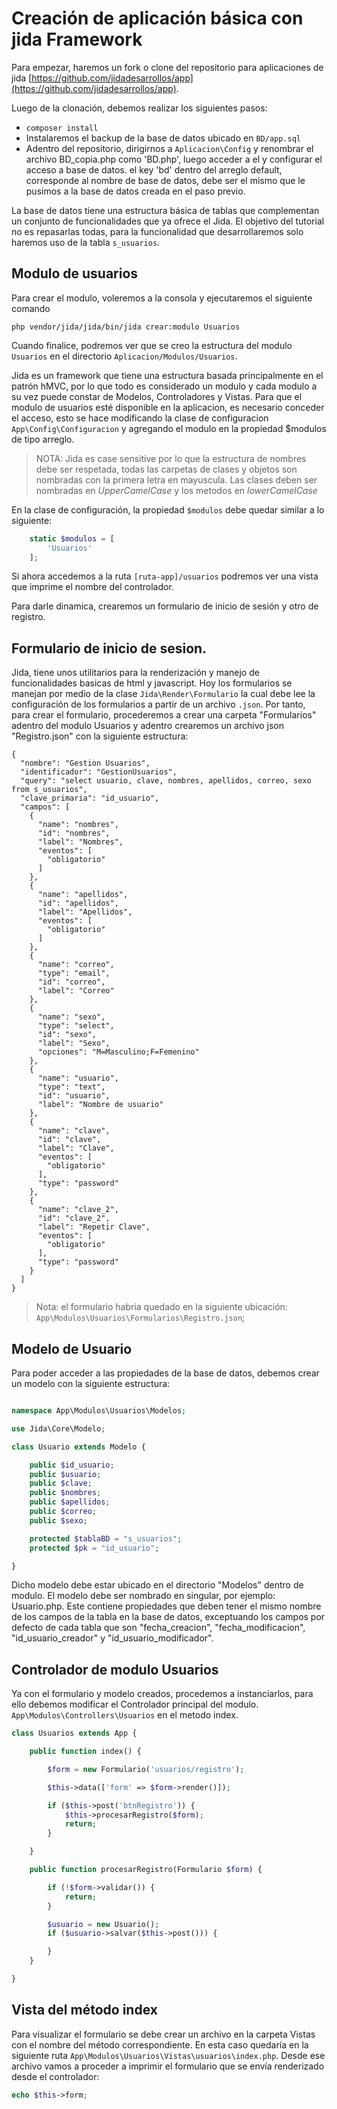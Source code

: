 # Creación de aplicación básica con jida Framework


Para empezar, haremos un fork o clone del repositorio para aplicaciones de jida
[https://github.com/jidadesarrollos/app](https://github.com/jidadesarrollos/app).

Luego de la clonación, debemos realizar los siguientes pasos:

- `composer install`
- Instalaremos el backup de la base de datos ubicado en  `BD/app.sql`
- Adentro del repositorio, dirigirnos a `Aplicacion\Config` y renombrar el archivo
   BD_copia.php como 'BD.php', luego acceder a el y configurar el acceso a base de datos. 
   el key 'bd' dentro del arreglo default, corresponde al nombre de base de datos, debe ser
   el mismo que le pusimos a la base de datos creada en el paso previo.
   
La base de datos tiene una estructura básica de tablas que complementan un conjunto de funcionalidades
que ya ofrece el Jida. El objetivo del tutorial no es repasarlas todas, para la funcionalidad que desarrollaremos
solo haremos uso de la tabla `s_usuarios`.

## Modulo de usuarios

Para crear el modulo, voleremos a la consola y ejecutaremos el siguiente comando
```console
php vendor/jida/jida/bin/jida crear:modulo Usuarios 
```
Cuando finalice, podremos ver que se creo la estructura del modulo `Usuarios` en el directorio
`Aplicacion/Modulos/Usuarios`.

Jida es un framework que tiene una estructura basada principalmente en el patrón hMVC, por lo que todo es considerado
un modulo y cada modulo a su vez puede constar de Modelos, Controladores y Vistas.
Para que el modulo de usuarios esté disponible en la aplicacion, es necesario conceder el acceso, esto se hace
modificando la clase de configuracion `App\Config\Configuracion` y agregando el modulo en la propiedad $modulos de tipo arreglo.


> NOTA: Jida es case sensitive por lo que la estructura de nombres debe ser respetada, todas las carpetas de clases y objetos
son nombradas con la primera letra en mayuscula. Las clases deben ser nombradas en _UpperCamelCase_ y los metodos en 
_lowerCamelCase_

En la clase de configuración, la propiedad `$modulos` debe quedar similar a lo siguiente:
```php
    static $modulos = [
        'Usuarios'
    ];
```
Si ahora accedemos a la ruta `[ruta-app]/usuarios` podremos ver una vista que imprime el nombre del controlador.

Para darle dinamica, crearemos un formulario de inicio de sesión y otro de registro.

## Formulario de inicio de sesion.

Jida, tiene unos utilitarios para la renderización y manejo de funcionalidades basicas de html y javascript.
Hoy los formularios se manejan por medio de la clase `Jida\Render\Formulario` la cual debe lee la configuración de
los formularios a partir de un archivo `.json`. Por tanto, para crear el formulario, procederemos a crear una carpeta
"Formularios" adentro del modulo Usuarios y adentro crearemos un archivo json "Registro.json" con la siguiente estructura:

```angular2
{
  "nombre": "Gestion Usuarios",
  "identificador": "GestionUsuarios",
  "query": "select usuario, clave, nombres, apellidos, correo, sexo from s_usuarios",
  "clave_primaria": "id_usuario",
  "campos": [
    {
      "name": "nombres",
      "id": "nombres",
      "label": "Nombres",
      "eventos": [
        "obligatorio"
      ]
    },
    {
      "name": "apellidos",
      "id": "apellidos",
      "label": "Apellidos",
      "eventos": [
        "obligatorio"
      ]
    },
    {
      "name": "correo",
      "type": "email",
      "id": "correo",
      "label": "Correo"
    },
    {
      "name": "sexo",
      "type": "select",
      "id": "sexo",
      "label": "Sexo",
      "opciones": "M=Masculino;F=Femenino"
    },
    {
      "name": "usuario",
      "type": "text",
      "id": "usuario",
      "label": "Nombre de usuario"
    },
    {
      "name": "clave",
      "id": "clave",
      "label": "Clave",
      "eventos": [
        "obligatorio"
      ],
      "type": "password"
    },
    {
      "name": "clave_2",
      "id": "clave_2",
      "label": "Repetir Clave",
      "eventos": [
        "obligatorio"
      ],
      "type": "password"
    }
  ]
}
```
> Nota: el formulario habria quedado en la siguiente ubicación: `App\Modulos\Usuarios\Formularios\Registro.json`;

## Modelo de Usuario

Para poder acceder a las propiedades de la base de datos, debemos crear un modelo con la siguiente estructura:

```php

namespace App\Modulos\Usuarios\Modelos;

use Jida\Core\Modelo;

class Usuario extends Modelo {

    public $id_usuario;
    public $usuario;
    public $clave;
    public $nombres;
    public $apellidos;
    public $correo;
    public $sexo;

    protected $tablaBD = "s_usuarios";
    protected $pk = "id_usuario";

}
```

Dicho modelo debe estar ubicado en el directorio "Modelos" dentro de modulo. El modelo debe ser nombrado en singular, por ejemplo: Usuario.php. Este contiene propiedades que deben tener el mismo nombre de los campos de la tabla en la base de datos, exceptuando los campos por defecto de cada tabla que son "fecha_creacion", "fecha_modificacion", "id_usuario_creador" y "id_usuario_modificador".

## Controlador de modulo Usuarios

Ya con el formulario y modelo creados, procedemos a instanciarlos, para ello debemos modificar el Controlador principal del modulo.
`App\Modulos\Controllers\Usuarios` en el metodo index.

```php
class Usuarios extends App {

    public function index() {

        $form = new Formulario('usuarios/registro');

        $this->data(['form' => $form->render()]);

        if ($this->post('btnRegistro')) {
            $this->procesarRegistro($form);
            return;
        }

    }

    public function procesarRegistro(Formulario $form) {

        if (!$form->validar()) {
            return;
        }

        $usuario = new Usuario();
        if ($usuario->salvar($this->post())) {

        }
    }

}

```

## Vista del método index

Para visualizar el formulario se debe crear un archivo en la carpeta Vistas con el nombre del método correspondiente. En esta caso quedaría en la siguiente ruta `App\Modulos\Usuarios\Vistas\usuarios\index.php`. Desde ese archivo vamos a proceder a imprimir el formulario que se envía renderizado desde el controlador:

```php
echo $this->form;
``` 

